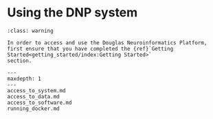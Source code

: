 # Using the DNP system

```{admonition} Make sure you have received your access information
:class: warning

In order to access and use the Douglas Neuroinformatics Platform,
first ensure that you have completed the {ref}`Getting Started<getting_started/index:Getting Started>`
section.
```

```{toctree}
---
maxdepth: 1
---
access_to_system.md
access_to_data.md
access_to_software.md
running_docker.md
